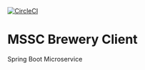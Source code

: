 [![CircleCI](https://circleci.com/gh/adniang75/mssc-brewery-client/tree/main.svg?style=svg)](https://circleci.com/gh/adniang75/mssc-brewery-client/tree/main)
# MSSC Brewery Client

Spring Boot Microservice
